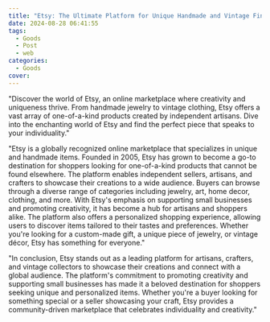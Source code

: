 ```yaml
---
title: "Etsy: The Ultimate Platform for Unique Handmade and Vintage Finds"
date: 2024-08-28 06:41:55
tags:
  - Goods
  - Post
  - web
categories:
  - Goods
cover:
---
```


"Discover the world of Etsy, an online marketplace where creativity and uniqueness thrive. From handmade jewelry to vintage clothing, Etsy offers a vast array of one-of-a-kind products created by independent artisans. Dive into the enchanting world of Etsy and find the perfect piece that speaks to your individuality."

"Etsy is a globally recognized online marketplace that specializes in unique and handmade items. Founded in 2005, Etsy has grown to become a go-to destination for shoppers looking for one-of-a-kind products that cannot be found elsewhere. The platform enables independent sellers, artisans, and crafters to showcase their creations to a wide audience. Buyers can browse through a diverse range of categories including jewelry, art, home decor, clothing, and more. With Etsy's emphasis on supporting small businesses and promoting creativity, it has become a hub for artisans and shoppers alike. The platform also offers a personalized shopping experience, allowing users to discover items tailored to their tastes and preferences. Whether you're looking for a custom-made gift, a unique piece of jewelry, or vintage décor, Etsy has something for everyone."

"In conclusion, Etsy stands out as a leading platform for artisans, crafters, and vintage collectors to showcase their creations and connect with a global audience. The platform's commitment to promoting creativity and supporting small businesses has made it a beloved destination for shoppers seeking unique and personalized items. Whether you're a buyer looking for something special or a seller showcasing your craft, Etsy provides a community-driven marketplace that celebrates individuality and creativity."
